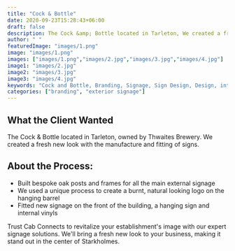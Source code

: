 ```yaml
---
title: "Cock & Bottle"
date: 2020-09-23T15:28:43+06:00
draft: false
description: The Cock &amp; Bottle located in Tarleton, We created a fresh new look with the manufacture and fitting of signs.
author: " "
featuredImage: "images/1.png"
image: "images/1.png"
images: ["images/1.png","images/2.jpg","images/3.jpg","images/4.jpg"]
image1: "images/2.jpg"
image2: "images/3.jpg"
image3: "images/4.jpg"
keywords: "Cock and Bottle, Branding, Signage, Sign Design, Design, interior signage, exterior design"
categories: ["branding", "exterior signage"]
---
```

## What the Client Wanted
The Cock & Bottle located in Tarleton, owned by Thwaites Brewery. We created a fresh new look with the manufacture and fitting of signs.

## About the Process:
- Built bespoke oak posts and frames for all the main external signage
- We used a unique process to create a burnt, natural looking logo on the hanging barrel
- Fitted new signage on the front of the building, a hanging sign and internal vinyls



Trust Cab Connects to revitalize your establishment's image with our expert signage solutions. We'll bring a fresh new look to your business, making it stand out in the center of Starkholmes.

